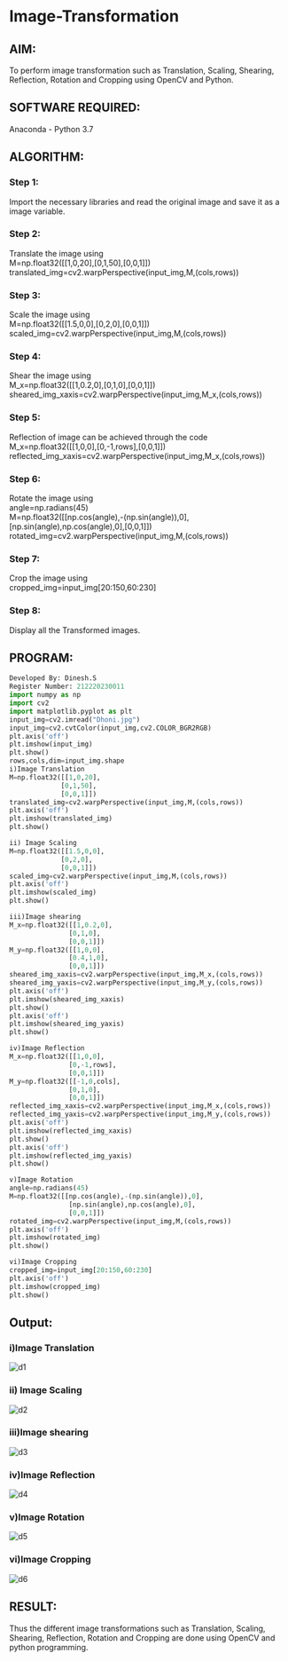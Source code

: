 # Image-Transformation
## AIM:
To perform image transformation such as Translation, Scaling, Shearing, Reflection, Rotation and Cropping using OpenCV and Python.

## SOFTWARE REQUIRED:
Anaconda - Python 3.7

## ALGORITHM:
### Step 1:
Import the necessary libraries and read the original image and save it as a image variable.
### Step 2:
Translate the image using<br>
M=np.float32([[1,0,20],[0,1,50],[0,0,1]])<br>
translated_img=cv2.warpPerspective(input_img,M,(cols,rows))
### Step 3:
Scale the image using<br>
M=np.float32([[1.5,0,0],[0,2,0],[0,0,1]])<br>
scaled_img=cv2.warpPerspective(input_img,M,(cols,rows))
### Step 4:
Shear the image using<br>
M_x=np.float32([[1,0.2,0],[0,1,0],[0,0,1]])<br>
sheared_img_xaxis=cv2.warpPerspective(input_img,M_x,(cols,rows))
### Step 5:
Reflection of image can be achieved through the code<br>
M_x=np.float32([[1,0,0],[0,-1,rows],[0,0,1]])<br>
reflected_img_xaxis=cv2.warpPerspective(input_img,M_x,(cols,rows))
### Step 6:
Rotate the image using<br>
angle=np.radians(45)<br>
M=np.float32([[np.cos(angle),-(np.sin(angle)),0],[np.sin(angle),np.cos(angle),0],[0,0,1]])<br>
rotated_img=cv2.warpPerspective(input_img,M,(cols,rows))
### Step 7:
Crop the image using <br>
cropped_img=input_img[20:150,60:230]
### Step 8:
Display all the Transformed images.
## PROGRAM:
```python
Developed By: Dinesh.S
Register Number: 212220230011
import numpy as np
import cv2
import matplotlib.pyplot as plt
input_img=cv2.imread("Dhoni.jpg")
input_img=cv2.cvtColor(input_img,cv2.COLOR_BGR2RGB)
plt.axis('off')
plt.imshow(input_img)
plt.show()
rows,cols,dim=input_img.shape
i)Image Translation
M=np.float32([[1,0,20],
             [0,1,50],
             [0,0,1]])
translated_img=cv2.warpPerspective(input_img,M,(cols,rows))
plt.axis('off')
plt.imshow(translated_img)
plt.show()

ii) Image Scaling
M=np.float32([[1.5,0,0],
             [0,2,0],
             [0,0,1]])
scaled_img=cv2.warpPerspective(input_img,M,(cols,rows))
plt.axis('off')
plt.imshow(scaled_img)
plt.show()

iii)Image shearing
M_x=np.float32([[1,0.2,0],
               [0,1,0],
               [0,0,1]])
M_y=np.float32([[1,0,0],
               [0.4,1,0],
               [0,0,1]])
sheared_img_xaxis=cv2.warpPerspective(input_img,M_x,(cols,rows))
sheared_img_yaxis=cv2.warpPerspective(input_img,M_y,(cols,rows))
plt.axis('off')
plt.imshow(sheared_img_xaxis)
plt.show()
plt.axis('off')
plt.imshow(sheared_img_yaxis)
plt.show()

iv)Image Reflection
M_x=np.float32([[1,0,0],
               [0,-1,rows],
               [0,0,1]])
M_y=np.float32([[-1,0,cols],
               [0,1,0],
               [0,0,1]])
reflected_img_xaxis=cv2.warpPerspective(input_img,M_x,(cols,rows))
reflected_img_yaxis=cv2.warpPerspective(input_img,M_y,(cols,rows))
plt.axis('off')
plt.imshow(reflected_img_xaxis)
plt.show()
plt.axis('off')
plt.imshow(reflected_img_yaxis)
plt.show()

v)Image Rotation
angle=np.radians(45)
M=np.float32([[np.cos(angle),-(np.sin(angle)),0],
               [np.sin(angle),np.cos(angle),0],
               [0,0,1]])
rotated_img=cv2.warpPerspective(input_img,M,(cols,rows))
plt.axis('off')
plt.imshow(rotated_img)
plt.show()

vi)Image Cropping
cropped_img=input_img[20:150,60:230]
plt.axis('off')
plt.imshow(cropped_img)
plt.show()

```
## Output:
### i)Image Translation

![d1](https://user-images.githubusercontent.com/75235159/165504144-432587da-b99e-4a8f-884b-1ee7e33def35.JPG)


### ii) Image Scaling

![d2](https://user-images.githubusercontent.com/75235159/165504189-324feab0-390e-461e-9c6f-4b54ef55c275.JPG)


### iii)Image shearing
![d3](https://user-images.githubusercontent.com/75235159/165504232-e2765b94-1132-4e76-806e-f7cdd3a24a24.JPG)



### iv)Image Reflection
![d4](https://user-images.githubusercontent.com/75235159/165504269-6b8fb3db-8950-4112-a5e7-d1dd8cd4974c.JPG)


### v)Image Rotation
![d5](https://user-images.githubusercontent.com/75235159/165504289-f4d30c22-6caf-4f28-a2f5-94b10ef77d36.JPG)

### vi)Image Cropping
![d6](https://user-images.githubusercontent.com/75235159/165504336-bb6d7d2a-bce4-4a10-879e-136c0240629d.JPG)

## RESULT: 

Thus the different image transformations such as Translation, Scaling, Shearing, Reflection, Rotation and Cropping are done using OpenCV and python programming.
